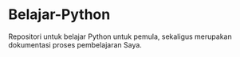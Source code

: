 # Belajar-Python
Repositori untuk belajar Python untuk pemula, sekaligus merupakan dokumentasi proses pembelajaran Saya.
